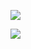 ![](https://media.giphy.com/media/3o85xk49fuTyifARDG/giphy.gif)

![](https://media.giphy.com/media/Mwc9vB8NxmZq/giphy.gif)
